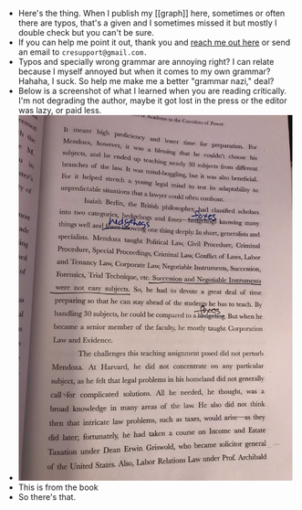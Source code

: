- Here's the thing. When I publish my [[graph]] here, sometimes or often there are typos, that's a given and I sometimes missed it but mostly I double check but you can't be sure.
- If you can help me point it out, thank you and [reach me out here](((de1311b9-7141-4a55-950c-2ffe17d350c0))) or send an email to `cresupport@gmail.com.`
- Typos and specially wrong grammar are annoying right? I can relate because I myself annoyed but when it comes to my own grammar? Hahaha, I suck. So help me make me a better "grammar nazi," deal?
- Below is a screenshot of what I learned when you are reading critically. I'm not degrading the author, maybe it got lost in the press or the editor was lazy, or paid less.
- ![IMG_4871.jpg](../assets/IMG_4871_1666777702220_0.jpg)
- This is from the book
- So there's that.